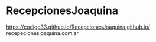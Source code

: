 # RecepcionesJoaquina
https://codigo33.github.io/RecepcionesJoaquina.github.io/
recepecionesjoaquina.com.ar
